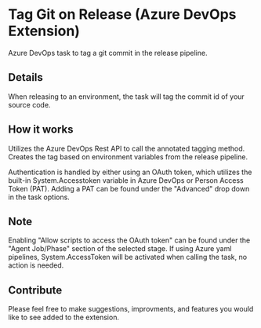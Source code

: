 # Tag Git on Release (Azure DevOps Extension)

Azure DevOps task to tag a git commit in the release pipeline.

## Details

When releasing to an environment, the task will tag the commit id of your source code. 

## How it works

Utilizes the Azure DevOps Rest API to call the annotated tagging method. Creates the tag based on environment variables from the release pipeline.

Authentication is handled by either using an OAuth token, which utilizes the built-in System.Accesstoken variable in Azure DevOps or Person Access Token (PAT). Adding a PAT can be found under the "Advanced" drop down in the task options.

## Note

Enabling "Allow scripts to access the OAuth token" can be found under the "Agent Job/Phase" section of the selected stage. If using Azure yaml pipelines, System.AccessToken will be activated when calling the task, no action is needed. 

## Contribute 

Please feel free to make suggestions, improvments, and features you would like to see added to the extension.
